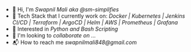 - 👋 Hi, I'm _Swapnil Mali aka @sm-simplifies_
- 📌 Tech Stack that I currently work on: _Docker | Kubernetes | Jenkins CI/CD | Terraform | ArgoCD | Helm | AWS | Prometheus | Grafana_
- 👀 Interested in _Python and Bash Scripting_
- 👥 I'm looking to _collaborate on ..._
- 📬 How to reach me _swapnilmali848@gmail.com_
